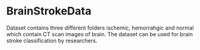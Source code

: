 # BrainStrokeData
Dataset contains three different folders ischemic, hemorrahgic and normal which contain CT scan images of brain. The dataset can be used for brain stroke classification by researchers.
